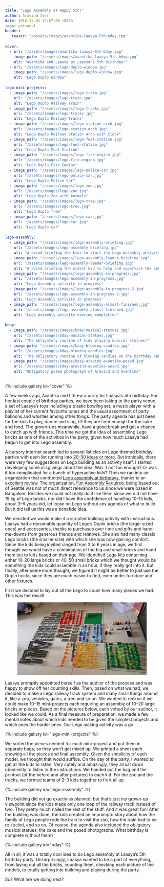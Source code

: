 ```yaml
---
title: "Lego Assembly at Happy 5th!"
author: Aravind Iyer
date: 2016-12-01 12:57:00 +0530
tags: personal
header:
   teaser: "/assets/images/avantika-laasya-5th-bday.jpg"

cover:
  - url: "/assets/images/avantika-laasya-5th-bday.jpg"
    image_path: "/assets/images/avantika-laasya-5th-bday.jpg"
    alt: "Avantika and Laasya at Laasya's 5th birthday!"
  - url: "/assets/images/lego-duplo-window.jpg"
    image_path: "/assets/images/lego-duplo-window.jpg"
    alt: "Lego Duplo Window"

lego-mini-projects:
  - image_path: "/assets/images/lego-train.jpg"
    url: "/assets/images/lego-train.jpg"
    alt: "Lego Duplo Railway Train"
  - image_path: "/assets/images/lego-tracks.jpg"
    url: "/assets/images/lego-tracks.jpg"
    alt: "Lego Duplo Railway Tracks"
  - image_path: "/assets/images/lego-station-arch.jpg"
    url: "/assets/images/lego-station-arch.jpg"
    alt: "Lego Duplo Railway Station Arch with Clock"
  - image_path: "/assets/images/lego-fuel-station.jpg"
    url: "/assets/images/lego-fuel-station.jpg"
    alt: "Lego Duplo Fuel Station"
  - image_path: "/assets/images/lego-fire-engine.jpg"
    url: "/assets/images/lego-fire-engine.jpg"
    alt: "Lego Duplo Fire Engine"
  - image_path: "/assets/images/lego-police-car.jpg"
    url: "/assets/images/lego-police-car.jpg"
    alt: "Lego Duplo Police Car"
  - image_path: "/assets/images/lego-zoo.jpg"
    url: "/assets/images/lego-zoo.jpg"
    alt: "Lego Duplo Zoo with Animals"
  - image_path: "/assets/images/lego-tree.jpg"
    url: "/assets/images/lego-tree.jpg"
    alt: "Lego Duplo Tree"
  - image_path: "/assets/images/lego-car.jpg"
    url: "/assets/images/lego-car.jpg"
    alt: "Lego Duplo Car"

lego-assembly:
  - image_path: "/assets/images/lego-assembly-briefing.jpg"
    url: "/assets/images/lego-assembly-briefing.jpg"
    alt: "Aravind briefing the kids to start the Lego Assembly activity"
  - image_path: "/assets/images/lego-assembly-leader-briefing.jpg"
    url: "/assets/images/lego-assembly-leader-briefing.jpg"
    alt: "Aravind briefing the oldest kid to help and supervise the Lego Assembly activity"
  - image_path: "/assets/images/lego-assembly-in-progress.jpg"
    url: "/assets/images/lego-assembly-in-progress.jpg"
    alt: "Lego Assembly activity in progress"
  - image_path: "/assets/images/lego-assembly-in-progress-2.jpg"
    url: "/assets/images/lego-assembly-in-progress-2.jpg"
    alt: "Lego Assembly activity in progress"
  - image_path: "/assets/images/lego-assembly-almost-finished.jpg"
    url: "/assets/images/lego-assembly-almost-finished.jpg"
    alt: "Lego Assembly activity nearing completion"

bday:
  - image_path: "/assets/images/bday-musical-statues.jpg"
    url: "/assets/images/bday-musical-statues.jpg"
    alt: "The obligatory routine of kids playing musical statues!"
  - image_path: "/assets/images/bday-blowing-candles.jpg"
    url: "/assets/images/bday-blowing-candles.jpg"
    alt: "The obligatory routine of blowing candles on the birthday cake!"
  - image_path: "/assets/images/bday-aravind-avantika-posed.jpg"
    url: "/assets/images/bday-aravind-avantika-posed.jpg"
    alt: "Obligatory posed photograph of Aravind and Avantika"
---
```


{% include gallery id="cover" %}

A few weeks ago, Avantika and I threw a party for Laasya’s 5th birthday. For her last couple of birthday parties, we have been taking to the party venue, a set of Laasya’s toys including a plastic bowling set, a music player with a playlist of her current favourite tunes and the usual assortment of party balloons and whistles among other things. The party agenda has just been for the kids to play, dance and sing, till they are tired enough for the cake and food. The grown-ups meanwhile, have a good break and get a chance to catch up with friends. This time we got the idea of assembling Lego bricks as one of the activities in the party, given how much Laasya had begun to get into Lego assembly.

A cursory Internet search led to several listicles on Lego themed birthday parties with each list running into [20–30 ideas or more](https://www.buzzfeed.com/mikespohr/how-to-throw-the-ultimate-lego-birthday-party). But ironically, there were very few suggestions on Lego building as an activity itself. I started developing some misgivings about the idea. Was it not fun enough? Or was it too complicated for a bunch of hyperactive kids? Then we ran into an organization that conducted [Lego assembly at birthdays](http://funassemblyrequired.com/birthdays.html), thanks to an [excellent review](http://www.soundsfunmom.com/2012/08/21/mom-reviewed-parties-with-fun-assembly-required/). The organization, [Fun Assembly Required](http://funassemblyrequired.com/about.html), being based out of Seattle was not of much direct relevance to us since we were based in Bangalore. Besides we could not really do it like them since we did not have 15 kg of Lego bricks, nor did I have the confidence of handling 10–15 kids, about 3–6 years old, let loose on Lego without any agenda of what to build. But it did tell us this was a bonafide idea.

We decided we would make it a scripted building activity with instructions. Laasya had a reasonable quantity of Lego’s Duplo bricks (the larger sized ones) and accessories, thanks to purchases over time and gifts and hand-me-downs from generous friends and relatives. She also had many classic Lego bricks (the smaller size) with which she was now gaining comfort. Since the kids being invited ranged from 3 to 6 years in age, we first thought we would have a combination of the big and small bricks and hand them out to kids based on their age. We identified Lego kits containing either 10–20 large bricks or 40–50 small bricks which we thought would be something the kids could assemble in an hour, if they really got into it. But finally, after some more thought, we figured it might be better to just use the Duplo bricks since they are much easier to find, even under furniture and other fixtures.

First we decided to lay out all the Lego to count how many pieces we had. This was the result!

<figure>
   <a href="/assets/images/all-the-lego-duplo-pieces.jpg">
      <img src="/assets/images/all-the-lego-duplo-pieces.jpg" alt="Lots of Lego Duplo pieces laid out on the floor">
   </a>
</figure>

Laasya promptly appointed herself as the auditor of the process and was happy to show off her counting skills. Then, based on what we had, we decided to make a Lego railway track system and many small things around it, like a zoo, vehicles, gates, a tree and so on. We wanted to reckon if we could make 10–15 mini-projects each requiring an assembly of 10–20 large bricks or pieces. Based on the pictures below, each vetted by our auditor, it looked like we could. As a final measure of preparation, we made a few mental notes about which kids needed to be given the simplest projects and which ones the harder ones. Our Lego making activity was a go.

{% include gallery id="lego-mini-projects" %}

We sorted the pieces needed for each mini-project and put them in separate bags, so they won’t get mixed up. We printed a sheet each showing all the pieces and final assembly. Given the simplicity of each model, we thought that would suffice. On the day of the party, I wanted to get all the kids to listen. Very cutely and amazingly, they all sat down obediently to listen to the instructions. We handed out the bag and the printout (of the before and after pictures) to each kid. For the zoo and the tracks, we formed teams of 2–3 kids together to fix it all up.


{% include gallery id="lego-assembly" %}

The building did not go exactly as planned, but that’s just my grown-up viewpoint since the kids made only one loop of the railway track instead of two. They pretty much nailed the rest of the stuff. And it was great fun! After the building was done, the kids created an impromptu story about how the family of Lego people rode the train to visit the zoo, how the train had to be re-fueled, and so on. Of course, the agenda also included the obligatory musical statues, the cake and the posed photographs. What birthday is complete without them?

{% include gallery id="bday" %}

All in all, it was a totally cool idea to do Lego assembly at Laasya’s 5th birthday party. Unsurprisingly, Laasya wanted to be a part of everything, from laying out all the bricks, counting them, checking each picture of the models, to totally getting into building and playing during the party.

So? What are we doing next?
